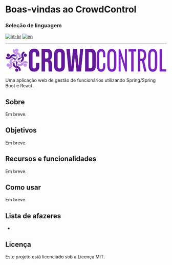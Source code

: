 # Boas-vindas ao CrowdControl

### Seleção de linguagem

[![pt-br](https://img.shields.io/badge/lang-pt--br-green.svg)](https://github.com/Caio-HBS/CrowdControl/blob/main/README.pt-br.md)
[![en](https://img.shields.io/badge/lang-en-red.svg)](https://github.com/Caio-HBS/CrowdControl/blob/main/README.md)

---

![Logo do CrowdControl](assets/logo-full.png)

Uma aplicação web de gestão de funcionários utilizando Spring/Spring Boot e React.

## Sobre

Em breve.

## Objetivos

Em breve.

## Recursos e funcionalidades

Em breve.

## Como usar

Em breve.

## Lista de afazeres

* 

## Licença

Este projeto está licenciado sob a Licença MIT.
